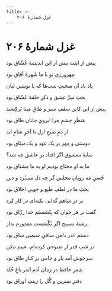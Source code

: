 ```yaml
---
title: >-
    غزل شمارهٔ ۲۰۶
---
```

# غزل شمارهٔ ۲۰۶

<div class="b" id="bn1"><div class="m1"><p>پیش از اینَت بیش از این اندیشهٔ عُشّاق بود</p></div>
<div class="m2"><p>مِهرورزیِ تو با ما شُهرهٔ آفاق بود</p></div></div>
<div class="b" id="bn2"><div class="m1"><p>یاد باد آن صحبتِ شب‌ها که با نوشین لبان</p></div>
<div class="m2"><p>بحثِ سِرِّ عشق و ذکرِ حلقهٔ عُشّاق بود</p></div></div>
<div class="b" id="bn3"><div class="m1"><p>پیش از این کاین سقفِ سبز و طاقِ مینا بَرکِشند</p></div>
<div class="m2"><p>مَنظَرِ چشمِ مرا ابرویِ جانان طاق بود</p></div></div>
<div class="b" id="bn4"><div class="m1"><p>از دَمِ صبحِ ازل تا آخرِ شامِ ابد</p></div>
<div class="m2"><p>دوستی و مِهر بر یک عهد و یک میثاق بود</p></div></div>
<div class="b" id="bn5"><div class="m1"><p>سایهٔ معشوق اگر افتاد بر عاشق چه شد؟</p></div>
<div class="m2"><p>ما به او محتاج بودیم او به ما مشتاق بود</p></div></div>
<div class="b" id="bn6"><div class="m1"><p>حُسنِ مَه رویانِ مجلس گر چه دل می‌بُرد و دین</p></div>
<div class="m2"><p>بحثِ ما در لطفِ طبع و خوبیِ اخلاق بود</p></div></div>
<div class="b" id="bn7"><div class="m1"><p>بر درِ شاهم گدایی نکته‌ای در کار کرد</p></div>
<div class="m2"><p>گفت بر هر خوان که بِنْشَستَم خدا رزّاق بود</p></div></div>
<div class="b" id="bn8"><div class="m1"><p>رشتهٔ تسبیح اگر بُگْسَست معذورم بدار</p></div>
<div class="m2"><p>دستم اندر دامنِ ساقیِ سیمین ساق بود</p></div></div>
<div class="b" id="bn9"><div class="m1"><p>در شبِ قدر ار صَبوحی کرده‌ام، عیبم مکن</p></div>
<div class="m2"><p>سرخوش آمد یار و جامی بر کنارِ طاق بود</p></div></div>
<div class="b" id="bn10"><div class="m1"><p>شعرِ حافظ در زمانِ آدم اندر باغِ خُلد</p></div>
<div class="m2"><p>دفترِ نسرین و گُل را زینتِ اوراق بود</p></div></div>